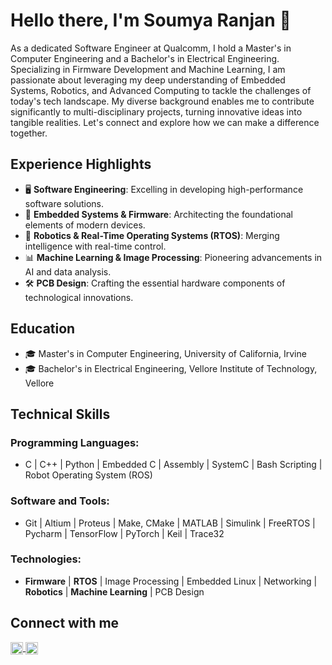 # Hello there, I'm Soumya Ranjan 👋

As a dedicated Software Engineer at Qualcomm, I hold a Master's in Computer Engineering and a Bachelor's in Electrical Engineering. Specializing in Firmware Development and Machine Learning, I am passionate about leveraging my deep understanding of Embedded Systems, Robotics, and Advanced Computing to tackle the challenges of today's tech landscape. My diverse background enables me to contribute significantly to multi-disciplinary projects, turning innovative ideas into tangible realities. Let's connect and explore how we can make a difference together.

## Experience Highlights

- 🖥️ **Software Engineering**: Excelling in developing high-performance software solutions.
- 🔌 **Embedded Systems & Firmware**: Architecting the foundational elements of modern devices.
- 🤖 **Robotics & Real-Time Operating Systems (RTOS)**: Merging intelligence with real-time control.
- 📊 **Machine Learning & Image Processing**: Pioneering advancements in AI and data analysis.
- 🛠️ **PCB Design**: Crafting the essential hardware components of technological innovations.

## Education

- 🎓 Master's in Computer Engineering, University of California, Irvine
- 🎓 Bachelor's in Electrical Engineering, Vellore Institute of Technology, Vellore

## Technical Skills

### Programming Languages:

- C | C++ | Python | Embedded C | Assembly | SystemC | Bash Scripting | Robot Operating System (ROS)

### Software and Tools:

- Git | Altium | Proteus | Make, CMake | MATLAB | Simulink | FreeRTOS | Pycharm | TensorFlow | PyTorch | Keil | Trace32

### Technologies:

- **Firmware** | **RTOS** | Image Processing | Embedded Linux | Networking | **Robotics** | **Machine Learning** | PCB Design

## Connect with me

<p>
  <a href="https://www.linkedin.com/in/sranjan27/">
    <img src="https://github.com/dmhendricks/signature-social-icons/blob/master/icons/round-flat-filled/35px/linkedin.png?raw=true" alt="LinkedIn" style="width: 20px; height: 20px; display: inline-block; vertical-align: middle;">
  </a>
  <a href="mailto:ranjan42069@gmail.com">
    <img src="https://github.com/dmhendricks/signature-social-icons/blob/master/icons/round-flat-filled/35px/mail.png?raw=true" alt="Email" style="width: 20px; height: 20px; display: inline-block; vertical-align: middle;">
  </a>
</p>



